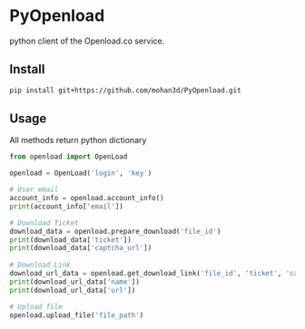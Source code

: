 # PyOpenload
python client of the Openload.co service.

## Install
``` sh
pip install git+https://github.com/mohan3d/PyOpenload.git
```

## Usage
All methods return python dictionary
``` python
from openload import OpenLoad

openload = OpenLoad('login', 'key')

# User email
account_info = openload.account_info()
print(account_info['email'])

# Download Ticket
download_data = openload.prepare_download('file_id')
print(download_data['ticket'])                          
print(download_data['captcha_url'])                     
                     
# Download Link
download_url_data = openload.get_download_link('file_id', 'ticket', 'captcha_response')
print(download_url_data['name'])                        
print(download_url_data['url'])                         

# Upload file
openload.upload_file('file_path')
    
```